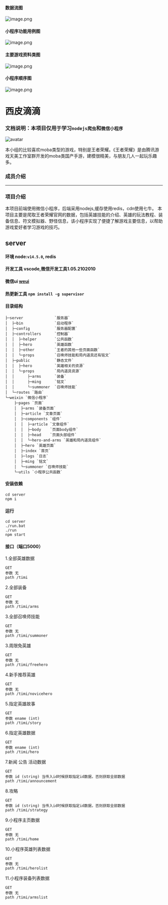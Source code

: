 #### 数据流图
![image.png](/uploads/6321094BA20B4CCBABCE242F2547230D/image.png)

#### 小程序功能用例图
![image.png](/uploads/44D87846AEA74FD88699D30E456337D4/image.png)

#### 主要游戏资料类图
![image.png](/uploads/D20EBDF856E5480BBD1EB10C35AC04C0/image.png)

#### 小程序顺序图
![image.png](/uploads/796C47271A78470FB015FF66B543C357/image.png)

# 西皮滴滴
### 文档说明：本项目仅用于学习`nodejs爬虫`和`微信小程序`

![avatar](https://git.code.tencent.com/se2021/team01/timi/raw/19ac91a75e7221ffd54da9cdff4a5952401d6c6e/server/public/hero/%E8%89%BE%E7%90%B3/Wallpaper/skin-bigskin-%E5%A5%B3%E6%AD%A6%E7%A5%9E.png)

本小组的比较喜欢moba类型的游戏，特别是王者荣耀。《王者荣耀》是由腾讯游戏天美工作室群开发的moba类国产手游，建模很精美，与朋友几人一起玩乐趣多。

### 成员介绍

***

### 项目介绍
本项目前端使用微信小程序，后端采用nodejs,缓存使用redis，cdn使用七牛。
本项目主要是爬取王者荣耀官网的数据，包括英雄技能的介绍、英雄的玩法教程、装备信息、符文模拟器、野怪信息，该小程序实现了便捷了解游戏主要信息，以帮助游戏爱好者学习游戏的技巧。

## server
#### 环境 node:`v14.5.0`, redis
#### 开发工具 vscode,微信开发工具1.05.2102010
#### 微信ui [weui](https://developers.weixin.qq.com/miniprogram/dev/extended/weui/)
#### 热更新工具 `npm install -g supervisor  `
#### 目录结构

    ├─server              `服务器`
    │  ├─bin              `启动程序`
    │  ├─config           `服务器配置`
    │  ├─controllers      `控制器`
    │  │  ├─helper        `公共函数`
    │  │  ├─hero          `英雄函数`
    │  │  ├─other         `王者的其他一些页面函数`
    │  │  └─props         `召唤师技能和局内道具还有铭文`
    │  ├─public           `静态文件`
    │  │  ├─hero          `英雄相关的资源`
    │  │  └─props         `局内道具资源`
    │  │      ├─arms      `装备`
    │  │      ├─ming      `铭文`
    │  │      └─summoner  `召唤师技能`
    │  └─routes `路由`
    └─weixin `微信小程序`
        ├─pages `页面`
        │  ├─arms `装备页面`
        │  ├─article `文章页面`
        │  ├─components `组件`
        │  │  ├─article `文章组件`
        │  │  ├─body    `页面body组件`
        │  │  ├─head    `页面头部组件`
        │  │  └─hero-and-arms `英雄和局内道具组件`
        │  ├─hero `英雄页面`
        │  ├─index `首页`
        │  ├─logs `日志`
        │  ├─ming `铭文`
        │  └─summoner `召唤师技能`
        └─utils `小程序公共函数`
    
#### 安装依赖

    cd server
    npm i

#### 运行

    cd server
    ./run.bat
    ./run
    npm start

#### 接口（端口5000）

1.全部英雄数据
    
    GET
    参数 无
    path /timi

2.全部装备
    
    GET
    参数 无
    path /timi/arms

3.全部召唤师技能
    
    GET
    参数 无
    path /timi/summoner    

3.周限免英雄
    
    GET
    参数 无
    path /timi/freehero        

4.新手推荐英雄
    
    GET
    参数 无
    path /timi/novicehero        

5.指定英雄故事
    
    GET
    参数 ename (int)
    path /timi/story      

6.指定英雄数据
    
    GET
    参数 ename (int)
    path /timi/hero      

7.新闻 公告 活动数据
    
    GET
    参数 id (string) 当传入id时候获取指定id数据，否则获取全部数据
    path /timi/announcement      

8.攻略
    
    GET
    参数 id (string) 当传入id时候获取指定id数据，否则获取全部数据
    path /timi/strategy

9.小程序主页数据
    
    GET
    参数 无
    path /timi/home        

10.小程序英雄列表数据
    
    GET
    参数 无
    path /timi/herolist          

11.小程序装备列表数据
    
    GET
    参数 无
    path /timi/armslist  

